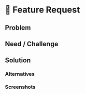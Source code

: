 # 🚀 Feature Request
<!--- Verify first that your feature was not already discussed -->
## Problem
<!-- Describe the problem you are trying to solve -->

## Need / Challenge
<!-- Describe what do you need, eg: I need [feature] so that [benefit]-->

## Solution
<!-- Describe the desired behavior -->

### Alternatives
<!-- Describe alternative solutions or features you have considered -->

### Screenshots
<!-- Add any screenshots about the feature request here -->